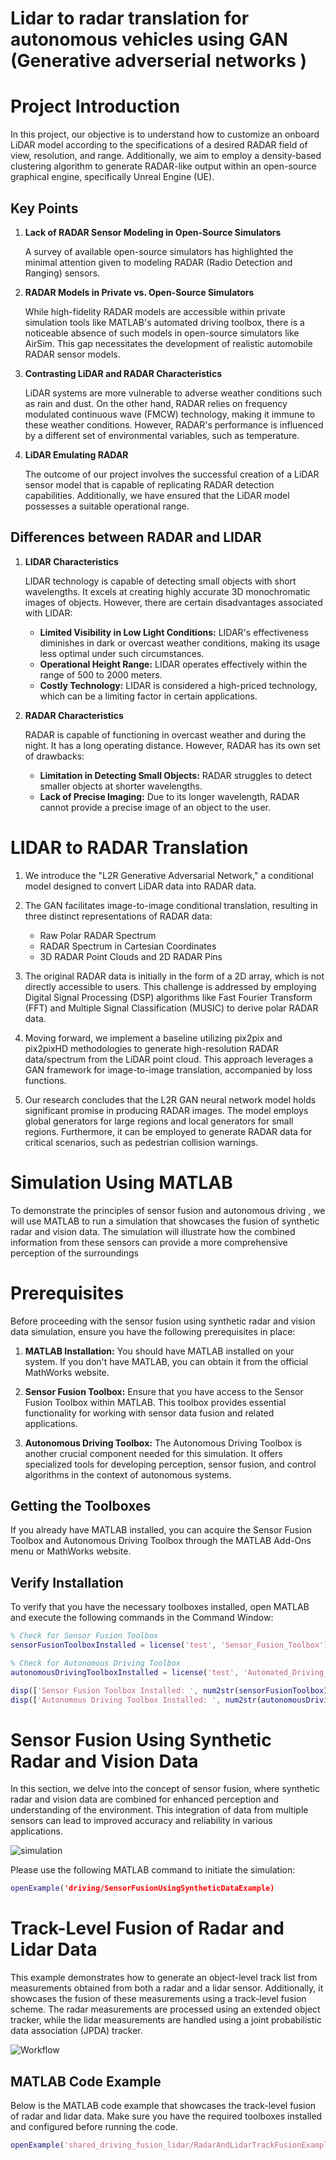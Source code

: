 #  Lidar to radar translation for autonomous vehicles using GAN (Generative adverserial networks )
# Project Introduction

In this project, our objective is to understand how to customize an onboard LiDAR model according to the specifications of a desired RADAR field of view, resolution, and range. Additionally, we aim to employ a density-based clustering algorithm to generate RADAR-like output within an open-source graphical engine, specifically Unreal Engine (UE).

## Key Points

1. **Lack of RADAR Sensor Modeling in Open-Source Simulators**
   
   A survey of available open-source simulators has highlighted the minimal attention given to modeling RADAR (Radio Detection and Ranging) sensors.

2. **RADAR Models in Private vs. Open-Source Simulators**
   
   While high-fidelity RADAR models are accessible within private simulation tools like MATLAB's automated driving toolbox, there is a noticeable absence of such models in open-source simulators like AirSim. This gap necessitates the development of realistic automobile RADAR sensor models.

3. **Contrasting LiDAR and RADAR Characteristics**
   
   LiDAR systems are more vulnerable to adverse weather conditions such as rain and dust. On the other hand, RADAR relies on frequency modulated continuous wave (FMCW) technology, making it immune to these weather conditions. However, RADAR's performance is influenced by a different set of environmental variables, such as temperature.

4. **LiDAR Emulating RADAR**
   
   The outcome of our project involves the successful creation of a LiDAR sensor model that is capable of replicating RADAR detection capabilities. Additionally, we have ensured that the LiDAR model possesses a suitable operational range.


## Differences between RADAR and LIDAR

1. **LIDAR Characteristics**

   LIDAR technology is capable of detecting small objects with short wavelengths. It excels at creating highly accurate 3D monochromatic images of objects. However, there are certain disadvantages associated with LIDAR:

   - **Limited Visibility in Low Light Conditions:** LIDAR's effectiveness diminishes in dark or overcast weather conditions, making its usage less optimal under such circumstances.
   - **Operational Height Range:** LIDAR operates effectively within the range of 500 to 2000 meters.
   - **Costly Technology:** LIDAR is considered a high-priced technology, which can be a limiting factor in certain applications.

2. **RADAR Characteristics**

   RADAR is capable of functioning in overcast weather and during the night. It has a long operating distance. However, RADAR has its own set of drawbacks:

   - **Limitation in Detecting Small Objects:** RADAR struggles to detect smaller objects at shorter wavelengths.
   - **Lack of Precise Imaging:** Due to its longer wavelength, RADAR cannot provide a precise image of an object to the user.

# LIDAR to RADAR Translation

1. We introduce the "L2R Generative Adversarial Network," a conditional model designed to convert LiDAR data into RADAR data.

2. The GAN facilitates image-to-image conditional translation, resulting in three distinct representations of RADAR data:
   - Raw Polar RADAR Spectrum
   - RADAR Spectrum in Cartesian Coordinates
   - 3D RADAR Point Clouds and 2D RADAR Pins

3. The original RADAR data is initially in the form of a 2D array, which is not directly accessible to users. This challenge is addressed by employing Digital Signal Processing (DSP) algorithms like Fast Fourier Transform (FFT) and Multiple Signal Classification (MUSIC) to derive polar RADAR data.

4. Moving forward, we implement a baseline utilizing pix2pix and pix2pixHD methodologies to generate high-resolution RADAR data/spectrum from the LiDAR point cloud. This approach leverages a GAN framework for image-to-image translation, accompanied by loss functions.

5. Our research concludes that the L2R GAN neural network model holds significant promise in producing RADAR images. The model employs global generators for large regions and local generators for small regions. Furthermore, it can be employed to generate RADAR data for critical scenarios, such as pedestrian collision warnings.

# Simulation Using MATLAB

To demonstrate the principles of sensor fusion and autonomous driving , we will use MATLAB to run a simulation that showcases the fusion of synthetic radar and vision data. The simulation will illustrate how the combined information from these sensors can provide a more comprehensive perception of the surroundings

# Prerequisites

Before proceeding with the sensor fusion using synthetic radar and vision data simulation, ensure you have the following prerequisites in place:

1. **MATLAB Installation:**
   You should have MATLAB installed on your system. If you don't have MATLAB, you can obtain it from the official MathWorks website.

2. **Sensor Fusion Toolbox:**
   Ensure that you have access to the Sensor Fusion Toolbox within MATLAB. This toolbox provides essential functionality for working with sensor data fusion and related applications.

3. **Autonomous Driving Toolbox:**
   The Autonomous Driving Toolbox is another crucial component needed for this simulation. It offers specialized tools for developing perception, sensor fusion, and control algorithms in the context of autonomous systems.

## Getting the Toolboxes

If you already have MATLAB installed, you can acquire the Sensor Fusion Toolbox and Autonomous Driving Toolbox through the MATLAB Add-Ons menu or MathWorks website.

## Verify Installation

To verify that you have the necessary toolboxes installed, open MATLAB and execute the following commands in the Command Window:

```matlab
% Check for Sensor Fusion Toolbox
sensorFusionToolboxInstalled = license('test', 'Sensor_Fusion_Toolbox');

% Check for Autonomous Driving Toolbox
autonomousDrivingToolboxInstalled = license('test', 'Automated_Driving_Toolbox');

disp(['Sensor Fusion Toolbox Installed: ', num2str(sensorFusionToolboxInstalled)]);
disp(['Autonomous Driving Toolbox Installed: ', num2str(autonomousDrivingToolboxInstalled)]);

```
# Sensor Fusion Using Synthetic Radar and Vision Data

In this section, we delve into the concept of sensor fusion, where synthetic radar and vision data are combined for enhanced perception and understanding of the environment. This integration of data from multiple sensors can lead to improved accuracy and reliability in various applications.

![simulation](https://in.mathworks.com/help/examples/driving/win64/SensorFusionUsingSyntheticDataExample_01.png)



Please use the following MATLAB command to initiate the simulation:

```matlab
openExample('driving/SensorFusionUsingSyntheticDataExample)

```

# Track-Level Fusion of Radar and Lidar Data

This example demonstrates how to generate an object-level track list from measurements obtained from both a radar and a lidar sensor. Additionally, it showcases the fusion of these measurements using a track-level fusion scheme. The radar measurements are processed using an extended object tracker, while the lidar measurements are handled using a joint probabilistic data association (JPDA) tracker.

![Workflow](https://in.mathworks.com/help/examples/shared_driving_fusion_lidar/win64/xxRadarLidarTrackFusionWorkflow.png)

## MATLAB Code Example

Below is the MATLAB code example that showcases the track-level fusion of radar and lidar data. Make sure you have the required toolboxes installed and configured before running the code.

```matlab
openExample('shared_driving_fusion_lidar/RadarAndLidarTrackFusionExample')


